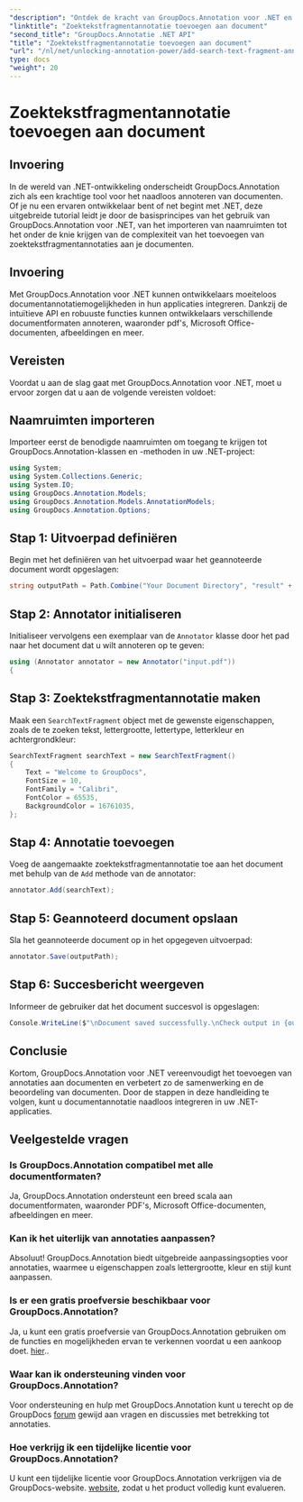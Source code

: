 ```yaml
---
"description": "Ontdek de kracht van GroupDocs.Annotation voor .NET en voeg moeiteloos documentannotatiemogelijkheden toe aan uw toepassingen."
"linktitle": "Zoektekstfragmentannotatie toevoegen aan document"
"second_title": "GroupDocs.Annotatie .NET API"
"title": "Zoektekstfragmentannotatie toevoegen aan document"
"url": "/nl/net/unlocking-annotation-power/add-search-text-fragment-annotation/"
type: docs
"weight": 20
---
```


# Zoektekstfragmentannotatie toevoegen aan document

## Invoering
In de wereld van .NET-ontwikkeling onderscheidt GroupDocs.Annotation zich als een krachtige tool voor het naadloos annoteren van documenten. Of je nu een ervaren ontwikkelaar bent of net begint met .NET, deze uitgebreide tutorial leidt je door de basisprincipes van het gebruik van GroupDocs.Annotation voor .NET, van het importeren van naamruimten tot het onder de knie krijgen van de complexiteit van het toevoegen van zoektekstfragmentannotaties aan je documenten.
## Invoering
Met GroupDocs.Annotation voor .NET kunnen ontwikkelaars moeiteloos documentannotatiemogelijkheden in hun applicaties integreren. Dankzij de intuïtieve API en robuuste functies kunnen ontwikkelaars verschillende documentformaten annoteren, waaronder pdf's, Microsoft Office-documenten, afbeeldingen en meer.
## Vereisten
Voordat u aan de slag gaat met GroupDocs.Annotation voor .NET, moet u ervoor zorgen dat u aan de volgende vereisten voldoet:

## Naamruimten importeren
Importeer eerst de benodigde naamruimten om toegang te krijgen tot GroupDocs.Annotation-klassen en -methoden in uw .NET-project:
```csharp
using System;
using System.Collections.Generic;
using System.IO;
using GroupDocs.Annotation.Models;
using GroupDocs.Annotation.Models.AnnotationModels;
using GroupDocs.Annotation.Options;
```
## Stap 1: Uitvoerpad definiëren
Begin met het definiëren van het uitvoerpad waar het geannoteerde document wordt opgeslagen:
```csharp
string outputPath = Path.Combine("Your Document Directory", "result" + Path.GetExtension("input.pdf"));
```
## Stap 2: Annotator initialiseren
Initialiseer vervolgens een exemplaar van de `Annotator` klasse door het pad naar het document dat u wilt annoteren op te geven:
```csharp
using (Annotator annotator = new Annotator("input.pdf"))
{
```
## Stap 3: Zoektekstfragmentannotatie maken
Maak een `SearchTextFragment` object met de gewenste eigenschappen, zoals de te zoeken tekst, lettergrootte, lettertype, letterkleur en achtergrondkleur:
```csharp
SearchTextFragment searchText = new SearchTextFragment()
{
    Text = "Welcome to GroupDocs",
    FontSize = 10,
    FontFamily = "Calibri",
    FontColor = 65535,
    BackgroundColor = 16761035,
};
```
## Stap 4: Annotatie toevoegen
Voeg de aangemaakte zoektekstfragmentannotatie toe aan het document met behulp van de `Add` methode van de annotator:
```csharp
annotator.Add(searchText);
```
## Stap 5: Geannoteerd document opslaan
Sla het geannoteerde document op in het opgegeven uitvoerpad:
```csharp
annotator.Save(outputPath);
```
## Stap 6: Succesbericht weergeven
Informeer de gebruiker dat het document succesvol is opgeslagen:
```csharp
Console.WriteLine($"\nDocument saved successfully.\nCheck output in {outputPath}.");
```

## Conclusie
Kortom, GroupDocs.Annotation voor .NET vereenvoudigt het toevoegen van annotaties aan documenten en verbetert zo de samenwerking en de beoordeling van documenten. Door de stappen in deze handleiding te volgen, kunt u documentannotatie naadloos integreren in uw .NET-applicaties.
## Veelgestelde vragen
### Is GroupDocs.Annotation compatibel met alle documentformaten?
Ja, GroupDocs.Annotation ondersteunt een breed scala aan documentformaten, waaronder PDF's, Microsoft Office-documenten, afbeeldingen en meer.
### Kan ik het uiterlijk van annotaties aanpassen?
Absoluut! GroupDocs.Annotation biedt uitgebreide aanpassingsopties voor annotaties, waarmee u eigenschappen zoals lettergrootte, kleur en stijl kunt aanpassen.
### Is er een gratis proefversie beschikbaar voor GroupDocs.Annotation?
Ja, u kunt een gratis proefversie van GroupDocs.Annotation gebruiken om de functies en mogelijkheden ervan te verkennen voordat u een aankoop doet. [hier](https://releases.groupdocs.com/)..
### Waar kan ik ondersteuning vinden voor GroupDocs.Annotation?
Voor ondersteuning en hulp met GroupDocs.Annotation kunt u terecht op de GroupDocs [forum](https://forum.groupdocs.com/c/annotation/10) gewijd aan vragen en discussies met betrekking tot annotaties.
### Hoe verkrijg ik een tijdelijke licentie voor GroupDocs.Annotation?
U kunt een tijdelijke licentie voor GroupDocs.Annotation verkrijgen via de GroupDocs-website. [website](https://purchase.groupdocs.com/temporary-license/), zodat u het product volledig kunt evalueren.